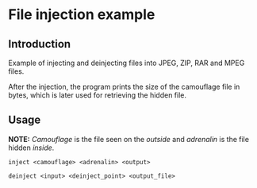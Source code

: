 # File injection example
## Introduction
 Example of injecting and deinjecting files into JPEG, ZIP, RAR and MPEG files.

 After the injection, the program prints the size of the camouflage file in bytes, which is later used for retrieving the hidden file.


## Usage
 **NOTE:** *Camouflage* is the file seen on the *outside* and *adrenalin* is the file hidden *inside*.
 
 `inject <camouflage> <adrenalin> <output>`

 `deinject <input> <deinject_point> <output_file>`
